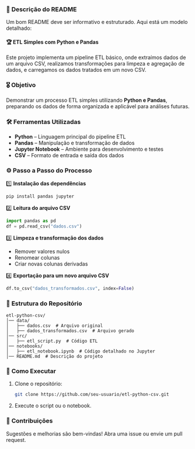 ### 📖 **Descrição do README**
Um bom README deve ser informativo e estruturado. Aqui está um modelo detalhado:

#### 🏆 **ETL Simples com Python e Pandas**
Este projeto implementa um pipeline ETL básico, onde extraímos dados de um arquivo CSV, realizamos transformações para limpeza e agregação de dados, e carregamos os dados tratados em um novo CSV.

### 🎖️ **Objetivo**
Demonstrar um processo ETL simples utilizando **Python e Pandas**, preparando os dados de forma organizada e aplicável para análises futuras.

### 🛠 **Ferramentas Utilizadas**
- **Python** – Linguagem principal do pipeline ETL
- **Pandas** – Manipulação e transformação de dados
- **Jupyter Notebook** – Ambiente para desenvolvimento e testes
- **CSV** – Formato de entrada e saída dos dados

### ⚙ **Passo a Passo do Processo**
1️⃣ **Instalação das dependências**  
   ```bash
   pip install pandas jupyter
   ```
2️⃣ **Leitura do arquivo CSV**  
   ```python
   import pandas as pd
   df = pd.read_csv("dados.csv")
   ```
3️⃣ **Limpeza e transformação dos dados**  
   - Remover valores nulos  
   - Renomear colunas  
   - Criar novas colunas derivadas  

4️⃣ **Exportação para um novo arquivo CSV**  
   ```python
   df.to_csv("dados_transformados.csv", index=False)
   ```

### 📂 **Estrutura do Repositório**
```
etl-python-csv/
│── data/
│   ├── dados.csv  # Arquivo original
│   ├── dados_transformados.csv  # Arquivo gerado
│── src/
│   ├── etl_script.py  # Código ETL
│── notebooks/
│   ├── etl_notebook.ipynb  # Código detalhado no Jupyter
│── README.md  # Descrição do projeto
```

### 🔗 **Como Executar**
1. Clone o repositório:  
   ```bash
   git clone https://github.com/seu-usuario/etl-python-csv.git
   ```
2. Execute o script ou o notebook.

### 🤝 **Contribuições**
Sugestões e melhorias são bem-vindas! Abra uma issue ou envie um pull request.
